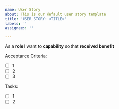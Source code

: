```yaml
---
name: User Story
about: This is our default user story template
title: 'USER STORY: <TITLE>'
labels: ''
assignees: ''

---
```


As a **role** I want to **capability** so that **received benefit**

Acceptance Criteria:

- [ ] 	1
- [ ] 	2
- [ ] 	3

Tasks:

- [ ] 1
- [ ] 2
